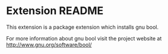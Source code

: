 # Extension README

This extension is a package extension which installs gnu bool.

For more information about gnu bool visit the project website at
http://www.gnu.org/software/bool/

